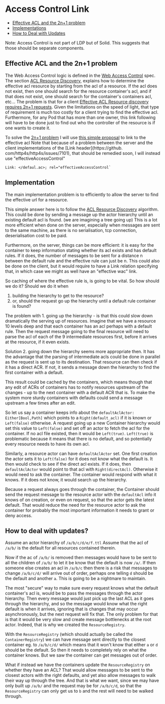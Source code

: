 # Access Control Link

 * [Effective ACL and the 2n+1 problem](#effective-acl-and-the-2n1-problem)
 * [Implementations](#implementation)
 * [How to Deal with Updates](#how-to-deal-with-updates)

Note: Access Control is not part of LDP but of Solid. This suggests that those should be separate components.

## Effective ACL and the 2n+1 problem

The Web Access Control logic is defined in the [Web Access Control](https://solidproject.org/TR/wac) spec. The section [ACL Resource Discovery](https://solidproject.org/TR/wac#effective-acl-resource), explains how to determine the effective acl resource by starting from the acl of a resource. If the acl does not exist, then one should search for the resource container's acl, and if that does not exist, one should search for the container's containers acl, etc... The problem is that for a client [Effective ACL Resource discovery requires 2n+1 requests](https://github.com/solid/web-access-control-spec/issues/99). Given the limitations on the speed of light, that type of requirement is much too costly for a client trying to find the effective acl. Furthermore, for any Pod that has more than one owner, this link following will have to be done just to find out who the controller of the resource is if one wants to create it. 

To solve the [2n+1 problem](https://github.com/solid/web-access-control-spec/issues/99) I will use [this simple proposal](https://github.com/solid/specification/issues/325#issuecomment-1474817231) to link to the effective acl
Note that because of a problem between the server and the client 
implementations of the [Link header](https://github.
com/http4s/http4s/issues/7101), that should be remedied soon, I will instead
use "effectiveAccessControl"
```http
Link: </defaul.ac>; rel="effectiveAccessControl`
```

## Implementation

The main implementation problem is to efficiently to allow the server to find the effective url for a resource. 

This simple answer here is to follow the [ACL Resource Discovery](https://solidproject.org/TR/wac#effective-acl-resource) algorithm. This could be done by sending a message up the actor hierarchy until an existing default acl is found. (we are imagining a tree going up) This is a lot more efficient when done on the server, especially when messages are sent to the same machine, as there is no serialisation, tcp connection, deserialisation cost to be paid.

Furthermore, on the server, things can be more efficient: it is easy for the container to keep information stating whether its acl exists and has default rules. If it does, the number of messages to be sent for a distance n between the default rule and the effective rule can just be n. This could also be done on the client, but it would require to have a Link relation specifying that, in which case we might as well have an "effective wac" link.

So caching of where the effective rule is, is going to be vital. So how should we do it? Should we do it when 
1. building the hierarchy to get to the resource? 
2. or, should the request go up the hierarchy until a default rule container is found?

The problem with 1. going up the hierarchy - is that this could slow down dramatically the serving up of resources. Imagine that we have a resource 10 levels deep and that each container has an acl perhaps with a default rule. Then the request message going to the final resource will need to parse the acl of each of the 9 intermediate resources first, before it arrives at the resource, if it even exists. 

Solution 2. going down the hierarchy seems more appropriate then. It has the advantage that the parsing of intermediate acls could be done in parallel as the request is sent up to its destination. That resource can then check if it has a direct ACR. If not, it sends a message down the hierarchy to find the first container with a default. 

This result could be cached by the containers, which means though that any edit of ACRs of containers has to notify resources upstream of the changes - up to the next container with a default ACR that is. To make the system more sturdy containers with defaults could send a message upstream a few times after an edit. 

So let us say a container keeps info about the
`defaultAclActor: Either[Bool,Path]` which points to a `Right(default_acl)` if it is known or `Left(false)` otherwise. A request going up a new Container hierarchy would set this value to `Left(false)` and set off an actor to fetch the acl for the container. If no acl file existed, then it would be `Left(true)`. `Left(true)` is problematic because it means that there is no default, and so potentially every resource needs to have its own acl. 

Similarly, a resource actor can have 
`defaultAclActor` set. One first creation the actor sets it to `Left(false)` for it does not know what the default is. It then would check to see if the direct acl exists. If it does, then `defaultAclActor` would point to that acl with `Right(directAcl)`. Otherwise it would need to ask the container. The container would respond with what it knows. If it does not know, it would search up the hierarchy.

Because a request always goes through the container, the Container should send the request message to the resource actor with the `defaultAcl` info it knows of on creation, or even on request, so that the actor gets the latest default. That would reduce the need for the resource actor to ask the container for probably the most important information it needs to grant or deny access.

## How to deal with updates?


Assume an actor hierarchy of `/a/b/c/d/e/f.ttl` 
Assume that the acl of `/a/b/` is the default for all
resources contained therein.

Now if the ac of `/a/b/` is removed then messages would have to be sent to all the children of `/a/b/` to let it be know that the default is now `/a/`. If then someone else creates an acl in `/a/b/c` then there is a risk that messages to change `/a/b/c/d/` will arrive out of order, perhaps one telling `d` should be the default and another `a`. This is going to be a nightmare
to maintain.


The most "secure" way to make sure every request knows
what the default container's acl is, would be to pass the messages through the actor hierarchy. Then every message would just pick up the last ACL as it goes through the hierarchy, and so the message would know
what the right default is when it arrives, ignoring that
is changes that may occur asynchronously, but the next request will fix that. 
The only problem for that is that it would be very slow and create message bottlenecks at the root actor. Indeed, that is why we created the `ResourceRegistry`.

With the `ResourceRegistry` (which should actually be called the `ContainerRegistry`) we can have message sent directly to the closest container eg. to `/a/b/c/d/` which means that it won't know that either `a` or `d` should be the default. So then it needs to completely rely on what the container knows. But we saw the container can get messages out of order.

What if instead we have the containers update the `ResourceRegistry` on whether they have an ACL? 
That would allow messages to be sent to the closest actors with the right defaults, and yet also allow messages to walk their way up through the tree. And that is what we want, since we may have
only built up `/a/b/` and the request may be for `/a/b/c/d`, so that the `ResourceRegistry` can only get us to `b` and the rest will need to be walked through.

